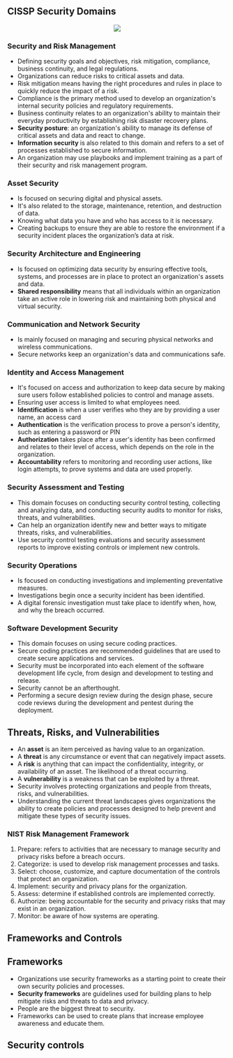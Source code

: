 ## CISSP Security Domains

<p align="center">
  <img src="https://media.licdn.com/dms/image/D4D12AQFzvXSkf3lSJg/article-cover_image-shrink_720_1280/0/1697817459899?e=2147483647&v=beta&t=9OlsfKT_ljXI9iK1cvGNcBgR1VQQJG81HrDatpPjb0g"/>
</p>

### Security and Risk Management

- Defining security goals and objectives, risk mitigation, compliance, business continuity, and legal regulations.
- Organizations can reduce risks to critical assets and data.
- Risk mitigation means having the right procedures and rules in place to quickly reduce the impact of a risk.
- Compliance is the primary method used to develop an organization's internal security policies and regulatory requirements.
- Business continuity relates to an organization's ability to maintain their everyday productivity by establishing risk disaster recovery plans.
- **Security posture**: an organization's ability to manage its defense of critical assets and data and react to change.
- **Information security** is also related to this domain and refers to a set of processes established to secure information.
- An organization may use playbooks and implement training as a part of their security and risk management program.

### Asset Security

- Is focused on securing digital and physical assets.
- It's also related to the storage, maintenance, retention, and destruction of data.
- Knowing what data you have and who has access to it is necessary.
- Creating backups to ensure they are able to restore the environment if a security incident places the organization’s data at risk.

### Security Architecture and Engineering

- Is focused on optimizing data security by ensuring effective tools, systems, and processes are in place to protect an organization's assets and data.
- **Shared responsibility** means that all individuals within an organization take an active role in lowering risk and maintaining both physical and virtual security.

### Communication and Network Security

- Is mainly focused on managing and securing physical networks and wireless communications.
- Secure networks keep an organization's data and communications safe.

### Identity and Access Management

- It's focused on access and authorization to keep data secure by making sure users follow established policies to control and manage assets.
- Ensuring user access is limited to what employees need.
- **Identification** is when a user verifies who they are by providing a user name, an access card
- **Authentication** is the verification process to prove a person's identity, such as entering a password or PIN
- **Authorization** takes place after a user's identity has been confirmed and relates to their level of access, which depends on the role in the organization.
- **Accountability** refers to monitoring and recording user actions, like login attempts, to prove systems and data are used properly.

### Security Assessment and Testing

- This domain focuses on conducting security control testing, collecting and analyzing data, and conducting security audits to monitor for risks, threats, and vulnerabilities.
- Can help an organization identify new and better ways to mitigate threats, risks, and vulnerabilities.
- Use security control testing evaluations and security assessment reports to improve existing controls or implement new controls.

### Security Operations

- Is focused on conducting investigations and implementing preventative measures.
- Investigations begin once a security incident has been identified.
- A digital forensic investigation must take place to identify when, how, and why the breach occurred.

### Software Development Security

- This domain focuses on using secure coding practices.
- Secure coding practices are recommended guidelines that are used to create secure applications and services.
- Security must be incorporated into each element of the software development life cycle, from design and development to testing and release.
- Security cannot be an afterthought.
- Performing a secure design review during the design phase, secure code reviews during the development and pentest during the deployment.

## Threats, Risks, and Vulnerabilities

- An **asset** is an item perceived as having value to an organization.
- A **threat** is any circumstance or event that can negatively impact assets.
- A **risk** is anything that can impact the confidentiality, integrity, or availability of an asset. The likelihood of a threat occurring.
- A **vulnerability** is a weakness that can be exploited by a threat.
- Security involves protecting organizations and people from threats, risks, and vulnerabilities.
- Understanding the current threat landscapes gives organizations the ability to create policies and processes designed to help prevent and mitigate these types of security issues.

### NIST Risk Management Framework

1. Prepare: refers to activities that are necessary to manage security and privacy risks before a breach occurs.
2. Categorize:  is used to develop risk management processes and tasks.
3. Select: choose, customize, and capture documentation of the controls that protect an organization.
4. Implement: security and privacy plans for the organization.
5. Assess: determine if established controls are implemented correctly.
6. Authorize: being accountable for the security and privacy risks that may exist in an organization.
7. Monitor: be aware of how systems are operating.

## Frameworks and Controls

## Frameworks

- Organizations use security frameworks as a starting point to create their own security policies and processes.
- **Security frameworks** are guidelines used for building plans to help mitigate risks and threats to data and privacy.
- People are the biggest threat to security.
- Frameworks can be used to create plans that increase employee awareness and educate them.

## Security controls
